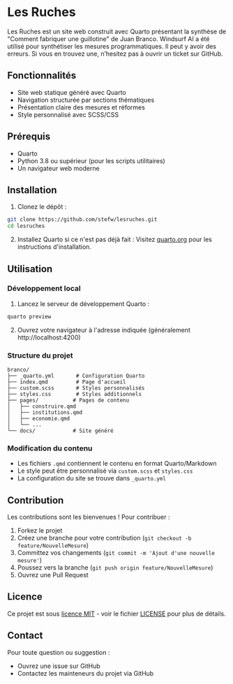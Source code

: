 # Les Ruches

Les Ruches est un site web construit avec Quarto présentant la synthèse de "Comment fabriquer une guillotine" de Juan Branco. Windsurf AI a été utilisé pour synthétiser les mesures programmatiques. Il peut y avoir des erreurs. Si vous en trouvez une, n’hesitez pas à ouvrir un ticket sur GitHub.

## Fonctionnalités

- Site web statique généré avec Quarto
- Navigation structurée par sections thématiques
- Présentation claire des mesures et réformes
- Style personnalisé avec SCSS/CSS

## Prérequis

- Quarto
- Python 3.8 ou supérieur (pour les scripts utilitaires)
- Un navigateur web moderne

## Installation

1. Clonez le dépôt :
```bash
git clone https://github.com/stefw/lesruches.git
cd lesruches
```

2. Installez Quarto si ce n'est pas déjà fait :
Visitez [quarto.org](https://quarto.org) pour les instructions d'installation.

## Utilisation

### Développement local

1. Lancez le serveur de développement Quarto :
```bash
quarto preview
```

2. Ouvrez votre navigateur à l'adresse indiquée (généralement http://localhost:4200)

### Structure du projet

```
branco/
├── _quarto.yml       # Configuration Quarto
├── index.qmd         # Page d'accueil
├── custom.scss       # Styles personnalisés
├── styles.css        # Styles additionnels
├── pages/           # Pages de contenu
│   ├── construire.qmd
│   ├── institutions.qmd
│   ├── economie.qmd
│   └── ...
└── docs/            # Site généré
```

### Modification du contenu

- Les fichiers `.qmd` contiennent le contenu en format Quarto/Markdown
- Le style peut être personnalisé via `custom.scss` et `styles.css`
- La configuration du site se trouve dans `_quarto.yml`

## Contribution

Les contributions sont les bienvenues ! Pour contribuer :

1. Forkez le projet
2. Créez une branche pour votre contribution (`git checkout -b feature/NouvelleMesure`)
3. Committez vos changements (`git commit -m 'Ajout d'une nouvelle mesure'`)
4. Poussez vers la branche (`git push origin feature/NouvelleMesure`)
5. Ouvrez une Pull Request

## Licence

Ce projet est sous [licence MIT](LICENSE) - voir le fichier [LICENSE](LICENSE) pour plus de détails.

## Contact

Pour toute question ou suggestion :
- Ouvrez une issue sur GitHub
- Contactez les mainteneurs du projet via GitHub

